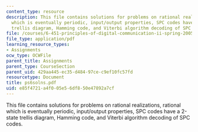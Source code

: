 ```yaml
---
content_type: resource
description: This file contains solutions for problems on rational realizations, rational
  which is eventually periodic, input/output properties, SPC codes have a 2-state
  trellis diagram, Hamming code, and Viterbi algorithm decoding of SPC codes.
file: /courses/6-451-principles-of-digital-communication-ii-spring-2005/e85f4721a4f005e56df850e47892a7cf_ps6solns.pdf
file_type: application/pdf
learning_resource_types:
- Assignments
ocw_type: OCWFile
parent_title: Assignments
parent_type: CourseSection
parent_uid: 429aa445-ec35-d484-97ce-c9ef10fc57fd
resourcetype: Document
title: ps6solns.pdf
uid: e85f4721-a4f0-05e5-6df8-50e47892a7cf
---
```

This file contains solutions for problems on rational realizations, rational which is eventually periodic, input/output properties, SPC codes have a 2-state trellis diagram, Hamming code, and Viterbi algorithm decoding of SPC codes.

